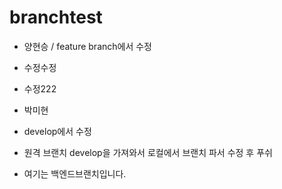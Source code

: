 # branchtest



- 양현승 / feature branch에서 수정
- 수정수정
- 수정222
- 박미현




- develop에서 수정



- 원격 브랜치 develop을 가져와서 로컬에서 브랜치 파서 수정 후 푸쉬

- 여기는 백엔드브랜치입니다.

